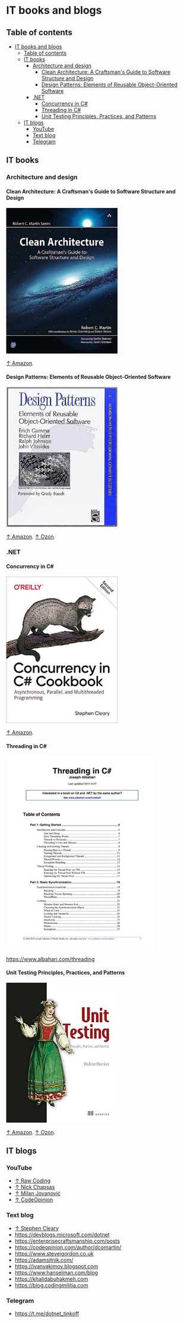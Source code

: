 # IT books and blogs

## Table of contents

- [IT books and blogs](#it-books-and-blogs)
  - [Table of contents](#table-of-contents)
  - [IT books](#it-books)
    - [Architecture and design](#architecture-and-design)
      - [Clean Architecture: A Craftsman's Guide to Software Structure and Design](#clean-architecture-a-craftsmans-guide-to-software-structure-and-design)
      - [Design Patterns: Elements of Reusable Object-Oriented Software](#design-patterns-elements-of-reusable-object-oriented-software)
    - [.NET](#net)
      - [Concurrency in C#](#concurrency-in-c)
      - [Threading in C#](#threading-in-c)
      - [Unit Testing Principles, Practices, and Patterns](#unit-testing-principles-practices-and-patterns)
  - [IT blogs](#it-blogs)
    - [YouTube](#youtube)
    - [Text blog](#text-blog)
    - [Telegram](#telegram)

## IT books

### Architecture and design

#### Clean Architecture: A Craftsman's Guide to Software Structure and Design

<img src="clean-architecture.jpg" width="300px" />

[↑ Amazon](https://www.amazon.com/Clean-Architecture-Craftsmans-Software-Structure/dp/0134494164).

#### Design Patterns: Elements of Reusable Object-Oriented Software

<img src="design-patterns.jpg" width="300px" />

[↑ Amazon](https://www.amazon.com/Design-Patterns-Elements-Reusable-Object-Oriented/dp/0201633612). [↑ Ozon](https://www.ozon.ru/product/patterny-obektno-orientirovannogo-proektirovaniya-211432335).

### .NET

#### Concurrency in C&#35;

<img src="concurrency-in-csharp.jpg" width="300px" />

[↑ Amazon](https://www.amazon.com/Concurrency-Cookbook-Asynchronous-Multithreaded-Programming/dp/149205450X).

#### Threading in C&#35;

<img src="threading-in-csharp.jpg" width="400px" />

<https://www.albahari.com/threading>

#### Unit Testing Principles, Practices, and Patterns

<img src="khorikov-unit-testing.jpg" width="300px" />

[↑ Amazon](https://www.amazon.com/Unit-Testing-Principles-Practices-Patterns-ebook/dp/B09782L692). [↑ Ozon](https://www.ozon.ru/product/printsipy-yunit-testirovaniya-horikov-vladimir-211424826).

## IT blogs

### YouTube

- [↑ Raw Coding](https://www.youtube.com/@RawCoding)
- [↑ Nick Chapsas](https://www.youtube.com/@nickchapsas)
- [↑ Milan Jovanović](https://www.youtube.com/@MilanJovanovicTech)
- [↑ CodeOpinion](https://www.youtube.com/channel/UC3RKA4vunFAfrfxiJhPEplw)

### Text blog

- [↑ Stephen Cleary](https://blog.stephencleary.com)
- <https://devblogs.microsoft.com/dotnet>
- <https://enterprisecraftsmanship.com/posts>
- <https://codeopinion.com/author/dcomartin/>
- <https://www.stevejgordon.co.uk>
- <https://adamsitnik.com/>
- <https://ivanyakimov.blogspot.com>
- <https://www.hanselman.com/blog>
- <https://khalidabuhakmeh.com>
- <https://blog.codingmilitia.com>

### Telegram

- <https://t.me/dotnet_tinkoff>
